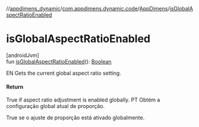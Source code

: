 //[appdimens_dynamic](../../../README.md)/[com.appdimens.dynamic.code](../README.md)/[AppDimens](README.md)/[isGlobalAspectRatioEnabled](is-global-aspect-ratio-enabled.md)

# isGlobalAspectRatioEnabled

[androidJvm]\
fun [isGlobalAspectRatioEnabled](is-global-aspect-ratio-enabled.md)(): [Boolean](https://kotlinlang.org/api/core/kotlin-stdlib/kotlin/-boolean/index.html)

EN Gets the current global aspect ratio setting.

#### Return

True if aspect ratio adjustment is enabled globally. PT Obtém a configuração global atual de proporção.

True se o ajuste de proporção está ativado globalmente.